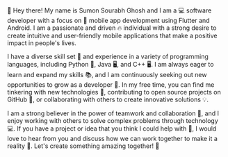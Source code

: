 👋 Hey there! My name is Sumon Sourabh Ghosh and I am a 💻 software developer with a focus on 📱 mobile app development using Flutter and Android. I am a passionate and driven 🔥 individual with a strong desire to create intuitive and user-friendly mobile applications that make a positive impact in people's lives.

I have a diverse skill set 🌟 and experience in a variety of programming languages, including Python 🐍, Java 🖥️, and C++ 🖥️. I am always eager to learn and expand my skills 📚, and I am continuously seeking out new opportunities to grow as a developer 🚀. In my free time, you can find me tinkering with new technologies 🤖, contributing to open source projects on GitHub 🐙, or collaborating with others to create innovative solutions 💡.

I am a strong believer in the power of teamwork and collaboration 🤝, and I enjoy working with others to solve complex problems through technology 💻. If you have a project or idea that you think I could help with 🤝, I would love to hear from you and discuss how we can work together to make it a reality 🚀. Let's create something amazing together! 💪
